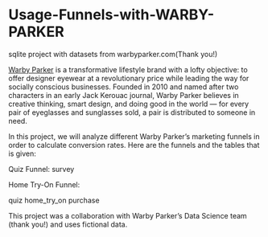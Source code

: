 # Usage-Funnels-with-WARBY-PARKER
sqlite project with datasets from warbyparker.com(Thank you!)

[Warby Parker](https://www.warbyparker.com/) is a transformative lifestyle brand with a lofty objective: to offer designer eyewear at a revolutionary price while leading the way for socially conscious businesses. Founded in 2010 and named after two characters in an early Jack Kerouac journal, Warby Parker believes in creative thinking, smart design, and doing good in the world — for every pair of eyeglasses and sunglasses sold, a pair is distributed to someone in need.

In this project, we will analyze different Warby Parker’s marketing funnels in order to calculate conversion rates. Here are the funnels and the tables that is given:

Quiz Funnel:
survey

Home Try-On Funnel:

quiz
home_try_on
purchase

This project was a collaboration with Warby Parker’s Data Science team (thank you!) and uses fictional data.
